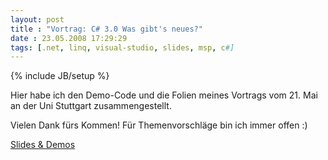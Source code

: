 ```yaml
---
layout: post
title : "Vortrag: C# 3.0 Was gibt's neues?"
date : 23.05.2008 17:29:29
tags: [.net, linq, visual-studio, slides, msp, c#]
---
```

{% include JB/setup %}

Hier habe ich den Demo-Code und die Folien meines Vortrags vom 21. Mai an der Uni Stuttgart zusammengestellt.

Vielen Dank fürs Kommen! Für Themenvorschläge bin ich immer offen :)

[Slides & Demos](https://github.com/janbernloehr/2008-05-23-CSharp3WhatsNew)